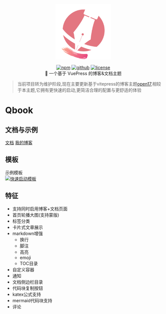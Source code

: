 <p align="center">
    <img width="180" src="docs\.vuepress\public\icon\android-chrome-512x512.png"  alt="logo">
</p>
<p align="center">
<a href="https://www.npmjs.com/package/vuepress-theme-qbook" target="_blank"><img src="https://img.shields.io/npm/v/vuepress-theme-qbook.svg?style=flat-square&amp;logo=npm" alt="npm" style="display: inline; margin: 0px;"></a> <a href="https://github.com/open17/vuepress-theme-qbook/tree/v0" target="_blank"><img src="https://img.shields.io/badge/GitHub-Qbook-26A2FF?style=flat-square&amp;logo=github" alt="github" style="display: inline; margin: 0px;"></a> <a href="https://github.com/open17/vuepress-theme-qbook/blob/v0/LICENSE" target="_blank"><img src="https://img.shields.io/badge/License-Apache_2.0-green?style=flat-square" alt="license" style="display: inline; margin: 0px;"></a><br/>
🍉 一个基于 VuePress  的博客&文档主题
</p>

> 当前项目转为维护阶段,现在主要更新基于vitepress的博客主题[open17](https://github.com/open17/vitepress-theme-open17),相较于本主题,它拥有更快速的启动,更简洁合理的配置与更舒适的体验

# Qbook
## 文档与示例

[文档](https://qbook.open17.vip/)
[我的博客](https://blog-qbook.open17.vip/)
## 模板
示例模板  
[![快速启动模板](https://github-readme-stats.vercel.app/api/pin/?username=open17&repo=vuepress-theme-qbook-template)](https://github.com/open17/vuepress-theme-qbook-template)
## 特征
- 支持同时启用博客+文档页面
- 首页轮播大图(支持蒙版)
- 标签分类
- 卡片式文章展示
- markdown增强
  - 换行
  - 脚注
  - 高亮
  - emoji
  - TOC目录
- 自定义容器
- 通知
- 文档侧边栏目录
- 代码块复制按钮
- katex公式支持
- mermaid代码块支持
- 评论

